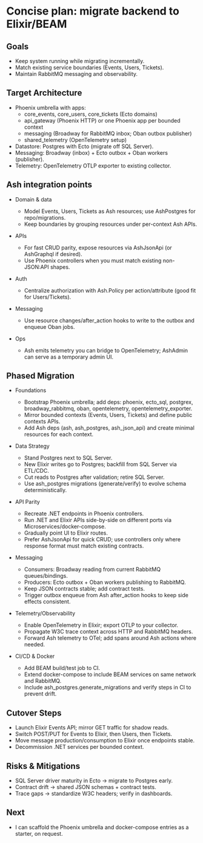 
# Concise plan: migrate backend to Elixir/BEAM

## Goals

- Keep system running while migrating incrementally.
- Match existing service boundaries (Events, Users, Tickets).
- Maintain RabbitMQ messaging and observability.

## Target Architecture

- Phoenix umbrella with apps:
  - core_events, core_users, core_tickets (Ecto domains)
  - api_gateway (Phoenix HTTP) or one Phoenix app per bounded context
  - messaging (Broadway for RabbitMQ inbox; Oban outbox publisher)
  - shared_telemetry (OpenTelemetry setup)
- Datastore: Postgres with Ecto (migrate off SQL Server).
- Messaging: Broadway (inbox) + Ecto outbox + Oban workers (publisher).
- Telemetry: OpenTelemetry OTLP exporter to existing collector.

## Ash integration points

- Domain & data

  - Model Events, Users, Tickets as Ash resources; use AshPostgres for repo/migrations.
  - Keep boundaries by grouping resources under per-context Ash APIs.

- APIs

  - For fast CRUD parity, expose resources via AshJsonApi (or AshGraphql if desired).
  - Use Phoenix controllers when you must match existing non-JSON:API shapes.

- Auth

  - Centralize authorization with Ash.Policy per action/attribute (good fit for Users/Tickets).

- Messaging

  - Use resource changes/after_action hooks to write to the outbox and enqueue Oban jobs.

- Ops

  - Ash emits telemetry you can bridge to OpenTelemetry; AshAdmin can serve as a temporary admin UI.

## Phased Migration

- Foundations

  - Bootstrap Phoenix umbrella; add deps: phoenix, ecto_sql, postgrex, broadway_rabbitmq, oban, opentelemetry, opentelemetry_exporter.
  - Mirror bounded contexts (Events, Users, Tickets) and define public contexts APIs.
  - Add Ash deps (ash, ash_postgres, ash_json_api) and create minimal resources for each context.

- Data Strategy

  - Stand Postgres next to SQL Server.
  - New Elixir writes go to Postgres; backfill from SQL Server via ETL/CDC.
  - Cut reads to Postgres after validation; retire SQL Server.
  - Use ash_postgres migrations (generate/verify) to evolve schema deterministically.

- API Parity

  - Recreate .NET endpoints in Phoenix controllers.
  - Run .NET and Elixir APIs side-by-side on different ports via Microservices/docker-compose.
  - Gradually point UI to Elixir routes.
  - Prefer AshJsonApi for quick CRUD; use controllers only where response format must match existing contracts.

- Messaging

  - Consumers: Broadway reading from current RabbitMQ queues/bindings.
  - Producers: Ecto outbox + Oban workers publishing to RabbitMQ.
  - Keep JSON contracts stable; add contract tests.
  - Trigger outbox enqueue from Ash after_action hooks to keep side effects consistent.

- Telemetry/Observability

  - Enable OpenTelemetry in Elixir; export OTLP to your collector.
  - Propagate W3C trace context across HTTP and RabbitMQ headers.
  - Forward Ash telemetry to OTel; add spans around Ash actions where needed.

- CI/CD & Docker

  - Add BEAM build/test job to CI.
  - Extend docker-compose to include BEAM services on same network and RabbitMQ.
  - Include ash_postgres.generate_migrations and verify steps in CI to prevent drift.

## Cutover Steps

- Launch Elixir Events API; mirror GET traffic for shadow reads.
- Switch POST/PUT for Events to Elixir, then Users, then Tickets.
- Move message production/consumption to Elixir once endpoints stable.
- Decommission .NET services per bounded context.

## Risks & Mitigations

- SQL Server driver maturity in Ecto → migrate to Postgres early.
- Contract drift → shared JSON schemas + contract tests.
- Trace gaps → standardize W3C headers; verify in dashboards.

## Next

- I can scaffold the Phoenix umbrella and docker-compose entries as a starter, on request.
